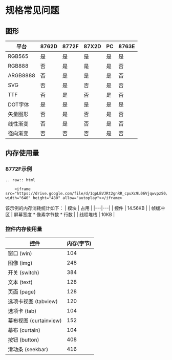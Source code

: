 # 规格常见问题
##  图形
| 平台  | 8762D  |8772F   |87X2D |PC   |8763E|
|---|---|---|---|---|---|
| RGB565  |  是 | 是  | 是  | 是  | 是  |
|  RGB888 | 否  | 是  |  是 |  是 | 否  |
|  ARGB8888 |  否 | 是  |  是 | 是  | 否  |
|  SVG | 否  | 是   |  否 |  是  | 否  |
| TTF | 否  | 是   |  否 |  是 | 否  |
| DOT字体  |  是 | 是  | 是  | 是  |是  |
|  矢量图形 | 否  | 是   |  否 |  是  |否 |
|  线性渐变 | 否  | 是   |  否 |  是  |否 |
|  径向渐变 | 否  | 否   |  否 |  是  |否 |

##  内存使用量
### 8772F示例

```eval_rst
.. raw:: html

    <iframe src="https://drive.google.com/file/d/1qpLBVJRt2gnRR_cpuXc9L06VjqwvpzS0/preview" width="640" height="480" allow="autoplay"></iframe>
```
该示例的内存消耗统计如下：
| 模块 | 占用  |
|---|---|
| 控件  |  14.56KB |
| 帧缓冲区  |  屏幕宽度 * 像素字节数 * 行数 |
| 线程堆栈  |  10KB |

### 控件内存使用量
| 控件 | 内存(字节)  |
|---|---|
|窗口 (win)|104|
|图像 (img)|248|
|开关 (switch)|384|
|文本 (text)|128|
|页面 (page)|128|
|选项卡视图 (tabview)|120|
|选项卡 (tab)|104|
|幕布视图 (curtainview)|152|
|幕布 (curtain)|104|
|按钮 (button)|408|
|滑动条 (seekbar)|416|
